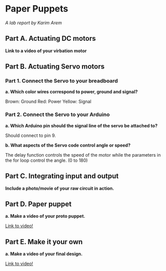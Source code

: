 # Paper Puppets

*A lab report by Karim Arem*


## Part A. Actuating DC motors

**Link to a video of your virbation motor**

## Part B. Actuating Servo motors

### Part 1. Connect the Servo to your breadboard

**a. Which color wires correspond to power, ground and signal?**

Brown: Ground
Red: Power
Yellow: Signal

### Part 2. Connect the Servo to your Arduino

**a. Which Arduino pin should the signal line of the servo be attached to?**

Should connect to pin 9.

**b. What aspects of the Servo code control angle or speed?**

The delay function controls the speed of the motor while the parameters in the for loop control the angle. (0 to 180)

## Part C. Integrating input and output

**Include a photo/movie of your raw circuit in action.**

## Part D. Paper puppet

**a. Make a video of your proto puppet.**

[Link to video!](https://youtu.be/NhTXs7r2FSE)

## Part E. Make it your own

**a. Make a video of your final design.**
 
 [Link to video!](https://www.youtube.com/watch?v=Fm5OdiDK5F8&feature=youtu.be)
